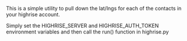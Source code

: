 This is a simple utility to pull down the lat/lngs for each of the contacts
in your highrise account.

Simply set the HIGHRISE_SERVER and HIGHRISE_AUTH_TOKEN environment variables
and then call the run() function in highrise.py

